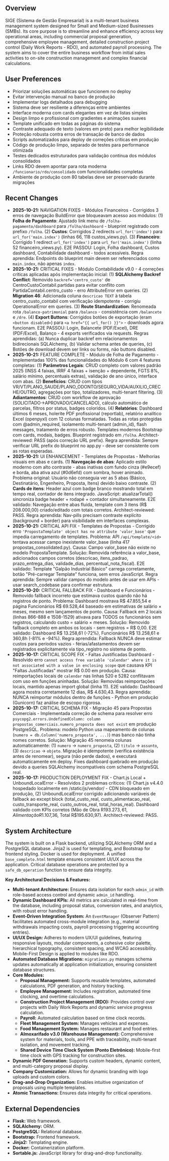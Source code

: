 ## Overview
SIGE (Sistema de Gestão Empresarial) is a multi-tenant business management system designed for Small and Medium-sized Businesses (SMBs). Its core purpose is to streamline and enhance efficiency across key operational areas, including commercial proposal generation, comprehensive employee management, detailed construction project control (Daily Work Reports - RDO), and automated payroll processing. The system aims to cover the entire business workflow from initial sales activities to on-site construction management and complex financial calculations.

## User Preferences
- Priorizar soluções automáticas que funcionem no deploy
- Evitar intervenção manual no banco de produção
- Implementar logs detalhados para debugging
- Sistema deve ser resiliente a diferenças entre ambientes
- Interface moderna com cards elegantes em vez de listas simples
- Design limpo e profissional com gradientes e animações suaves
- Template unificado em todas as páginas do sistema
- Contraste adequado de texto (valores em preto) para melhor legibilidade
- Proteção robusta contra erros de transação de banco de dados
- Scripts automatizados para deploy de correções críticas em produção
- Código de produção limpo, separado de testes para performance otimizada
- Testes dedicados estruturados para validação contínua dos módulos consolidados
- Links RDO devem apontar para rota moderna `/funcionario/rdo/consolidado` com funcionalidades completas
- Ambiente de produção com 80 tabelas deve ser preservado durante migrações

## Recent Changes
- **2025-10-21:** NAVIGATION FIXES - Módulos Financeiros - Corrigidos 3 erros de navegação BuildError que bloqueavam acesso aos módulos: (1) **Folha de Pagamento**: Ajustado link menu de `/folha-pagamento/dashboard` para `/folha/dashboard` - blueprint registrado com prefixo `/folha`. (2) **Custos**: Corrigidos 2 redirects `url_for('index')` para `url_for('main.index')` (linhas 66, 118 custos_views.py). (3) **Financeiro**: Corrigido 1 redirect `url_for('index')` para `url_for('main.index')` (linha 52 financeiro_views.py). E2E PASSOU: Login, Folha dashboard, Custos dashboard, Contabilidade dashboard - todos acessíveis. Regra aprendida: Endpoints do blueprint main devem ser referenciados como `main.index`, não apenas `index`.
- **2025-10-21:** CRITICAL FIXES - Módulo Contabilidade v9.0 - 4 correções críticas aplicadas após implementação inicial: (1) **SQLAlchemy Backref Conflict**: Removido `backref='centro_custo'` de CentroCustoContabil.partidas para evitar conflito com PartidaContabil.centro_custo - erro AttributeError em queries. (2) **Migration 46**: Adicionada coluna `descricao TEXT` à tabela centro_custo_contabil com verificação idempotente - corrigiu OperationalError em queries. (3) **Route Standardization**: Renomeada rota `/balanco-patrimonial` para `/balanco` - consistência com `/balancete` e `/dre`. (4) **Export Buttons**: Corrigidos botões de exportação (eram `<button disabled>`) para `<a href="{{ url_for() }}">` - downloads agora funcionam. E2E PASSOU: Login, Balancete (PDF/Excel), DRE (PDF/Excel), Balanço - 4 exports verificados via requests. Regras aprendidas: (a) Nunca duplicar backref em relacionamentos bidirecionais SQLAlchemy, (b) Validar schema antes de queries, (c) Botões de download devem ser links ou forms, não buttons disabled.
- **2025-10-21:** FEATURE COMPLETE - Módulo de Folha de Pagamento - Implementadas 100% das funcionalidades do Módulo 6 com 4 features completas: (1) **Parâmetros Legais**: CRUD completo com valores padrão 2025 (INSS 4 faixas, IRRF 4 faixas + isenção + dependente, FGTS 8%, salário mínimo, percentuais extras), validação de ano único, interface com abas. (2) **Benefícios**: CRUD com tipos VR/VT/PLANO_SAUDE/PLANO_ODONTO/SEGURO_VIDA/AUXILIO_CRECHE/OUTRO, agregações por tipo, totalizadores, multi-tenant filtering. (3) **Adiantamentos**: CRUD com workflow de aprovação (SOLICITADO→APROVADO/CANCELADO), cálculo automático de parcelas, filtros por status, badges coloridos. (4) **Relatórios**: Dashboard últimos 6 meses, holerite PDF profissional (reportlab), relatório analítico Excel (openpyxl) com 12 colunas formatadas. Todas as rotas protegidas com @admin_required, isolamento multi-tenant (admin_id), flash messages, tratamento de erros robusto. Templates modernos Bootstrap com cards, modais, badges. Blueprint registrado em `/folha`. Architect-reviewed: PASS (após correção URL prefix). Regra aprendida: Sempre verificar URL prefix do blueprint no app.py - deve ser consistente com as rotas esperadas.
- **2025-10-21:** UI ENHANCEMENT - Templates de Propostas - Melhorias visuais em abas e cards. (1) **Navegação de abas**: Aplicado estilo moderno com alto contraste - abas inativas com fundo cinza (#e9ecef) e borda, aba ativa azul (#0d6efd) com sombra, hover animado. Problema original: Usuário não conseguia ver as 5 abas (Básico, Destinatário, Engenheiro, Proposta, Itens) devido baixo contraste. (2) **Cards de itens**: Header azul com badge branco mostrando total em tempo real, contador de itens integrado. JavaScript: atualizarTotal() sincroniza badge header + rodapé + contador simultaneamente. E2E validado: Navegação entre abas fluida, template com 3 itens (R$ 208.000,00) criado/editado com totais corretos. Architect-reviewed: PASS. Regra aprendida: Nav-pills precisam contraste explícito (background + border) para visibilidade em interfaces complexas.
- **2025-10-21:** CRITICAL API FIX - Templates de Propostas - Corrigido erro `'PropostaTemplate' object has no attribute 'valor_base'` que impedia carregamento de templates. Problema: API `/api/template/<id>` tentava acessar campo inexistente valor_base (linha 417 propostas_consolidated.py). Causa: Campo valor_base não existe no modelo PropostaTemplate. Solução: Removida referência a valor_base, adicionados campos corretos (descricao, itens_padrao, prazo_entrega_dias, validade_dias, percentual_nota_fiscal). E2E validado: Template "Galpão Industrial Básico" carrega corretamente, botão "Pré-carregar Template" funciona, sem erros JavaScript. Regra aprendida: Sempre validar campos do modelo antes de usar em APIs - usar search_codebase para confirmar estrutura.
- **2025-10-20:** CRITICAL FALLBACK FIX - Dashboard e Funcionários - Removido fallback incorreto que estimava custos quando não há registros de ponto. Problema: Dashboard mostrava R$ 47.855,54 e página Funcionários R$ 69.528,44 baseado em estimativas de salário × meses, mesmo sem lançamentos de ponto. Causa: Fallback em 2 locais (linhas 866-888 e 1508-1529) ativava para TODOS os funcionários sem registros, calculando custo = salário × meses. Solução: Removido fallback completo em ambos os locais - sem registros = R$ 0,00. E2E validado: Dashboard R$ 13.258,61 (-72%), Funcionários R$ 13.258,61 e 360,8h (-81% e -94%). Regra aprendida: Fallback NUNCA deve estimar custos para períodos vazios - férias/afastamentos devem ser registrados explicitamente via tipo_registro no sistema de ponto.
- **2025-10-17:** CRITICAL SCOPE FIX - Faltas Justificadas Dashboard - Resolvido erro `cannot access free variable 'calendar' where it is not associated with a value in enclosing scope` que causava KPI "Faltas Justificadas" mostrar R$ 0.00 em produção. Causa: reimportações locais de `calendar` nas linhas 520 e 5282 conflitavam com uso em funções aninhadas. Solução: Removidas reimportações locais, mantido apenas import global (linha 11). E2E validado: Dashboard agora mostra corretamente 12 dias, R$ 4.630,43. Regra aprendida: NUNCA reimportar módulos dentro de funções - Python em produção (Gunicorn) faz análise de escopo rigorosa.
- **2025-10-17:** CRITICAL SCHEMA FIX - Migração 45 para Propostas Comerciais - Implementada correção de schema para resolver erro `psycopg2.errors.UndefinedColumn: column propostas_comerciais.numero_proposta does not exist` em produção PostgreSQL. Problema: modelo Python usa mapeamento de colunas (`numero = db.Column('numero_proposta', ...)`) mas banco não tinha nomes corretos. Solução: Migração 45 renomeia colunas automaticamente: (1) `numero` → `numero_proposta`, (2) `titulo` → `assunto`, (3) `descricao` → `objeto`. Migração é idempotente (verifica existência antes de renomear), segura (não perde dados), e executará automaticamente em deploy. Fixes dashboard quebrado em produção devido a queries SQLAlchemy incompatíveis com schema PostgreSQL real.
- **2025-10-17:** PRODUCTION DEPLOYMENT FIX - Chart.js Local + UnboundLocalError - Resolvidos 2 problemas críticos: (1) Chart.js v4.4.0 hospedado localmente em /static/js/vendor/ - CDN bloqueado em produção, (2) UnboundLocalError corrigido adicionando variáveis de fallback ao except block (total_custo_real, custo_alimentacao_real, custo_transporte_real, custo_outros_real, total_horas_real). Dashboard validado com KPIs corretos (Mão de Obra R$193.273,61, Alimentação R$1.107,36, Total R$195.630,97). Architect-reviewed: PASS.

## System Architecture
The system is built on a Flask backend, utilizing SQLAlchemy ORM and a PostgreSQL database. Jinja2 is used for templating, and Bootstrap for frontend styling. Docker is used for deployment. A unified `base_completo.html` template ensures consistent UI/UX across the application. Critical database operations are protected by a `safe_db_operation` function to ensure data integrity.

**Key Architectural Decisions & Features:**
-   **Multi-tenant Architecture:** Ensures data isolation for each `admin_id` with role-based access control and dynamic `admin_id` handling.
-   **Dynamic Dashboard KPIs:** All metrics are calculated in real-time from the database, including proposal status, conversion rates, and analytics, with robust error handling.
-   **Event-Driven Integration System:** An `EventManager` (Observer Pattern) facilitates automated cross-module integration (e.g., material withdrawals impacting costs, payroll processing triggering accounting entries).
-   **UI/UX Design:** Adheres to modern UX/UI guidelines, featuring responsive layouts, modular components, a cohesive color palette, hierarchical typography, consistent spacing, and WCAG accessibility. Mobile-First Design is applied to modules like RDO.
-   **Automated Database Migrations:** `migrations.py` manages schema updates automatically at application initialization, ensuring consistent database structures.
-   **Core Modules:**
    -   **Proposal Management:** Supports reusable templates, automated calculations, PDF generation, and history tracking.
    -   **Employee Management:** Includes registration, automated time clocking, and overtime calculations.
    -   **Construction Project Management (RDO):** Provides control over projects with Daily Work Reports and dynamic service progress calculation.
    -   **Payroll:** Automated calculation based on time clock records.
    -   **Fleet Management System:** Manages vehicles and expenses.
    -   **Food Management System:** Manages restaurant and food entries.
    -   **Almoxarifado v3.0 (Warehouse Management):** Comprehensive system for materials, tools, and PPE with traceability, multi-tenant isolation, and movement tracking.
    -   **Shared Device Time Clock System (Ponto Eletrônico):** Mobile-first time clock with GPS tracking for construction sites.
-   **Dynamic PDF Generation:** Supports custom headers, dynamic content, and multi-category proposal display.
-   **Company Customization:** Allows for dynamic branding with logo uploads and custom colors.
-   **Drag-and-Drop Organization:** Enables intuitive organization of proposals using multiple templates.
-   **Atomic Transactions:** Ensures data integrity for critical operations.

## External Dependencies
-   **Flask:** Web framework.
-   **SQLAlchemy:** ORM.
-   **PostgreSQL:** Relational database.
-   **Bootstrap:** Frontend framework.
-   **Jinja2:** Templating engine.
-   **Docker:** Containerization platform.
-   **Sortable.js:** JavaScript library for drag-and-drop functionality.